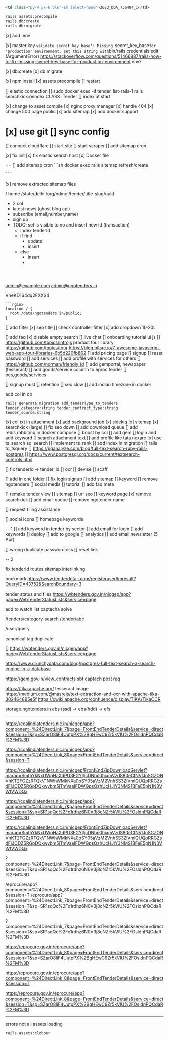 

```html
<td class="py-4 px-6 blur-sm select-none">2023_DDA_736484_1</td>


```
```bash
rails assets:precompile
rails db:create
rails db:migrate

```
[x] add .env

[x] master key
`validate_secret_key_base': Missing `secret_key_base` for 'production' environment, set this string with `bin/rails credentials:edit` (ArgumentError)
https://stackoverflow.com/questions/51466887/rails-how-to-fix-missing-secret-key-base-for-production-environment
env?

[x] db:create
[x] db:migrate

[x] npm install
[x] assets precompile
[] restart

[] elastic connection
[] sudo docker exec -it tender_list-rails-1 rails searchkick:reindex CLASS=Tender
    [] index at start


[x] change to asset compile
[x] nginx  proxy manager
[x] handle 404
[x] change 500 page public
[x] add sitemap
[x] add docker support

[x] use git
[] sync config
==

[] connect cloudflare
[] start site
[] start scraper
[] add sitemap cron

[x] fix init
[x] fix elastic search host
[x] Docker file


==
[] add sitemap cron
    ```sh
    docker exec rails sitemap:refresh/create

    ```
[x] remove extracted sitemap files


/ home
/state/delhi
/org/ndmc
/tender/title-slug/uuid

- 2 col
- latest news (ghost blog api)
- subscribe (email,number,name)
- sign up
- TODO: set is visible to no and insert new id (transaction)
    - index tenderId
    - if find
        - update
        - insert
    - else
        - insert
        -

```



```
admin@example.com
admin@ngotenders.in

VheKD164dq2FXXS4

```
```nginx
location / {
  root /data/ngotenders.in/public;
}

```


[] add filter
[x] seo title
[] check controller filter
[x] add dropdown 1L-20L

[] add faq
[x] disable empty search
[] live chat
[] onboarding tutorial ui js
    [] https://github.com/topics/introjs
    product tour library
    https://github.com/topics/tour
    https://blog.bitsrc.io/7-awesome-javascript-web-app-tour-libraries-6b5d220fb862
[] add pricing page
[] signup
    [] reset password
    [] add services
[] add profile with services for others
    [] https://github.com/norman/friendly_id
[] add gemportal, newspaper (tesseract)
[] add goods/service column to eproc tender
    [] pcs,goods/services

[] signup must
    [] retention
[] seo slow
[] add indian timezone in docker

add col in db
```shell
rails generate migration add_tenderType_to_tenders tender_category:string tender_contract_type:string tender_source:string

```
[x] col txt in attachment
[x] add background job
    [x] sidekiq
    [x] sitemap
    [x] searchkick (large)
[] fix seo down
[] add download queue
[] add redis,rabbitmq in docker compose
[] boost by col
[] add gem
[] login and add keyword
[] search attachment text
[] add profile like tata nexarc
[x] use ts_search sql search
[] implement ts_rank
[] add index in migration
    [] rails to_tsquery
    [] https://pganalyze.com/blog/full-text-search-ruby-rails-postgres
    [] https://www.postgresql.org/docs/current/textsearch-controls.html

[] fix tenderId -> tender_id
[] ocr
[] devise
[] scaff


[] add in one folder
[] fix login signup
[] add sitemap
[] keyword
[] remove ngotenders
[] social media
[] tutorial
[] add faq meta

[] remake tender view
[] sitemap
[] url seo
    [] keyword page
[x] remove searchkick
[] add email queue
[] remove ngotender name

[] request filing assistance

[] social icons
[] homepage keywords

-- 1
[] add keyword in tender by sector
[] add email for login
[] add keywords
[] deploy
[] add to google
 [] analytics
[] add email newsletter (5 Apr)

[] wrong duplicate password css
[] reset link

-- 2



fix
tenderId
routes
sitemap
interlinking


bookmark
https://www.tenderdetail.com/registeruser/lmresult?QueryID=43752&SearchBoundary=3

tender status and files
https://wbtenders.gov.in/nicgep/app?page=WebTenderStatusLists&service=page

add to watch list
captacha solve

/tenders/category-search
/tender/abc

/user/query

canonical tag
duplicate


[] https://wbtenders.gov.in/nicgep/app?page=WebTenderStatusLists&service=page

https://www.crunchydata.com/blog/postgres-full-text-search-a-search-engine-in-a-database

https://gem.gov.in/view_contracts
sbt captach
post req

https://tika.apache.org/
tesseract image
https://medium.com/@masreis/text-extraction-and-ocr-with-apache-tika-302464895e5f
https://cwiki.apache.org/confluence/display/TIKA/TikaOCR

storage.ngotenders.in
ebs (ssd) -> ebs(hdd) -> efs

---
https://coalindiatenders.nic.in/nicgep/app?component=%24DirectLink_7&page=FrontEndTenderDetails&service=direct&session=T&sp=SZarO8liF4UutpPX%2BgHEwC9Zr5kVlU%2FOsldnPQCdaR%2FM%3D

https://coalindiatenders.nic.in/nicgep/app?component=%24DirectLink_8&page=FrontEndTenderDetails&service=direct&session=T

https://coalindiatenders.nic.in/nicgep/FrontEndZipDownloadServlet?marap=SmthYkNxUWpHaXdPU3FGYlljcDNhc0hiamVzdS80eCtNVlJnSGZONVhKT2FGZzRTQkV1NWhWMkNXa0pSY05aVzM2VnhSS3ZiVmlQUQpRRGZsdFlJODZ5RGpDQkwybm5jTmVaelFDWGpsQzhUcHJlY3NMS1BFeE5pN1N3VWtVWDQx

https://coalindiatenders.nic.in/nicgep/app?component=%24DirectLink_7&page=FrontEndTenderDetails&service=direct&session=T&sp=SR1sqQc%2Fo1rdhz6N0V3j8cNZr5kVlU%2FOsldnPQCdaR%2FM%3D

https://coalindiatenders.nic.in/nicgep/FrontEndZipDownloadServlet?marap=SmthYkNxUWpHaXdPU3FGYlljcDNhc0hiamVzdS80eCtNVlJnSGZONVhKT2FGZzRTQkV1NWhWMkNXa0pSY05aVzM2VnhSS3ZiVmlQUQpRRGZsdFlJODZ5RGpDQkwybm5jTmVaelFDWGpsQzhUcHJlY3NMS1BFeE5pN1N3VWtVWDQx


?component=%24DirectLink_7&page=FrontEndTenderDetails&service=direct&session=T&sp=SR1sqQc%2Fo1rdhz6N0V3j8cNZr5kVlU%2FOsldnPQCdaR%2FM%3D

/eprocure/app?component=%24DirectLink_8&page=FrontEndTenderDetails&service=direct&session=T
/eprocure/app?component=%24DirectLink_7&page=FrontEndTenderDetails&service=direct&session=T&sp=SR1sqQc%2Fo1rdhz6N0V3j8cNZr5kVlU%2FOsldnPQCdaR%2FM%3D

?component=%24DirectLink_7&page=FrontEndTenderDetails&service=direct&session=T&sp=SR1sqQc%2Fo1rdhz6N0V3j8cNZr5kVlU%2FOsldnPQCdaR%2FM%3D



https://eprocure.gov.in/eprocure/app?component=%24DirectLink_8&page=FrontEndTenderDetails&service=direct&session=T&sp=SZarO8liF4UutpPX%2BgHEwC9Zr5kVlU%2FOsldnPQCdaR%2FM%3D


https://eprocure.gov.in/eprocure/app?component=%24DirectLink_8&page=FrontEndTenderDetails&service=direct&session=T

https://eprocure.gov.in/eprocure/app?component=%24DirectLink_8&page=FrontEndTenderDetails&service=direct&session=T&sp=SZarO8liF4UutpPX%2BgHEwC9Zr5kVlU%2FOsldnPQCdaR%2FM%3D

---
errors
not all assets loading
```shell
rails assets:clobber
```
